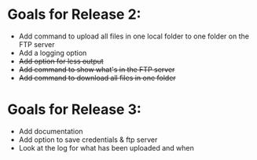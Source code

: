 Goals for Release 2:
====================

* Add command to upload all files in one local folder to one folder on the FTP server
* Add a logging option
* ~~Add option for less output~~
* ~~Add command to show what's in the FTP server~~
* ~~Add command to download all files in one folder~~

Goals for Release 3:
=====================

* Add documentation
* Add option to save credentials & ftp server
* Look at the log for what has been uploaded and when